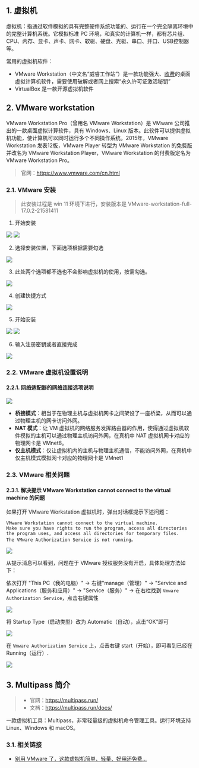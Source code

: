 ## 1. 虚拟机

虚拟机：指通过软件模拟的具有完整硬件系统功能的、运行在一个完全隔离环境中的完整计算机系统。它模拟标准 PC 环境，和真实的计算机一样，都有芯片组、CPU、内存、显卡、声卡、网卡、软驱、硬盘、光驱、串口、并口、USB控制器等。

常用的虚拟机软件：

- VMware Workstation（中文名“威睿工作站”）是一款功能强大、<u>收费</u>的桌面虚拟计算机软件，需要使用破解或者网上搜索“永久许可证激活秘钥”
- VirtualBox 是一款开源虚拟机软件

## 2. VMware workstation

VMware Workstation Pro（曾用名 VMware Workstation）是 VMware 公司推出的一款桌面虚拟计算软件，具有 Windows、Linux 版本。此软件可以提供虚拟机功能，使计算机可以同时运行多个不同操作系统。2015年，VMware Workstation 发表12版，VMware Player 转型为 VMware Workstation 的免费版并改名为 VMware Workstation Player，VMware Workstation 的付费版定名为 VMware Workstation Pro。

> 官网：https://www.vmware.com/cn.html

### 2.1. VMware 安装

> 此安装过程是 win 11 环境下进行，安装版本是 VMware-workstation-full-17.0.2-21581411

1. 开始安装

![](images/263442016249070.png) ![](images/70152116236937.png)

2. 选择安装位置，下面选项根据需要勾选

![](images/190362116257103.png)

3. 此处两个选项都不选也不会影响虚拟机的使用，按需勾选。

![](images/597632116249772.png)

4. 创建快捷方式

![](images/459752316246327.png)

5. 开始安装

![](images/108712416242081.png) ![](images/207132416259961.png)

6. 输入注册密钥或者直接完成

![](images/56832516257565.png)

### 2.2. VMware 虚拟机设置说明

#### 2.2.1. 网络适配器的网络连接选项说明

![](images/245133217242985.png)

- **桥接模式**：相当于在物理主机与虚拟机网卡之间架设了一座桥梁，从而可以通过物理主机的网卡访问外网。
- **NAT 模式**：让 VM 虚拟机的网络服务发挥路由器的作用，使得通过虚拟机软件模拟的主机可以通过物理主机访问外网，在真机中 NAT 虚拟机网卡对应的物理网卡是 VMnet8。
- **仅主机模式**：仅让虚拟机内的主机与物理主机通信，不能访问外网，在真机中仅主机模式模拟网卡对应的物理网卡是 VMnet1

### 2.3. VMware 相关问题

#### 2.3.1. 解决提示 VMware Workstation cannot connect to the virtual machine 的问题

如果打开 VMware Workstation 虚拟机时，弹出对话框提示下述问题：

```
VMware Workstation cannot connect to the virtual machine. 
Make sure you have rights to run the program, access all directories the program uses, and access all directories for temporary files.
The VMware Authorization Service is not running。
```

![](images/398361322221159.png)

从提示消息可以看到，问题在于 VMware 授权服务没有开启，具体处理方法如下：

依次打开 "This PC（我的电脑）" -> 右键"manage（管理）" -> "Service and Applications（服务和应用）" -> "Service（服务）" -> 在右栏找到 `Vmware Authorization Service`，点击右键属性

![](images/260863622239585.png)

将 Startup Type（启动类型）改为 Automatic（自动），点击“OK”即可

![](images/140873722227452.png)

在 `Vmware Authorization Service` 上，点击右键 start（开始），即可看到已经在 Running（运行）.

![](images/20200930231851537_15316.jpg)

## 3. Multipass 简介

> - 官网：https://multipass.run/
> - 文档：https://multipass.run/docs/

一款虚拟机工具：Multipass，非常轻量级的虚拟机命令管理工具。运行环境支持 Linux、Windows 和 macOS。

### 3.1. 相关链接

- [别用 VMware 了，这款虚拟机简单、轻量、好用还免费...](https://mp.weixin.qq.com/s/Q-iVWgBQ59cyru8TfH4BNg)
